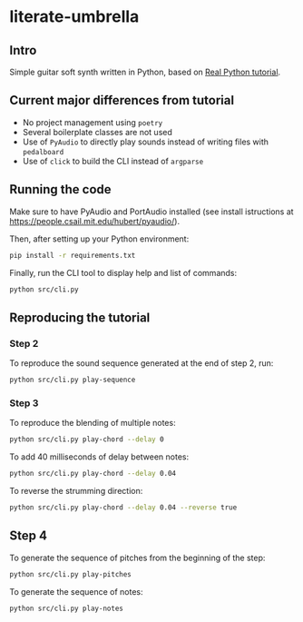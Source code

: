 # literate-umbrella

## Intro

Simple guitar soft synth written in Python, based on [Real Python tutorial](https://realpython.com/python-guitar-synthesizer/).


## Current major differences from tutorial

- No project management using `poetry`
- Several boilerplate classes are not used
- Use of `PyAudio` to directly play sounds instead of writing files with `pedalboard`
- Use of `click` to build the CLI instead of `argparse`


## Running the code

Make sure to have PyAudio and PortAudio installed (see install istructions at <https://people.csail.mit.edu/hubert/pyaudio/>).

Then, after setting up your Python environment:
```bash
pip install -r requirements.txt
```

Finally, run the CLI tool to display help and list of commands:
```bash
python src/cli.py
```


## Reproducing the tutorial


### Step 2

To reproduce the sound sequence generated at the end of step 2, run:

```bash
python src/cli.py play-sequence
```


### Step 3

To reproduce the blending of multiple notes:

```bash
python src/cli.py play-chord --delay 0
```

To add 40 milliseconds of delay between notes:

```bash
python src/cli.py play-chord --delay 0.04
```

To reverse the strumming direction:

```bash
python src/cli.py play-chord --delay 0.04 --reverse true
```


## Step 4

To generate the sequence of pitches from the beginning of the step:

```bash
python src/cli.py play-pitches
```

To generate the sequence of notes:

```bash
python src/cli.py play-notes
```
